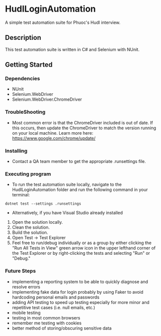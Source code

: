 ﻿# HudlLoginAutomation

A simple test automation suite for Phuoc's Hudl interview.

## Description

This test automation suite is written in C# and Selenium with NUnit. 

## Getting Started

### Dependencies

* NUnit
* Selenium.WebDriver
* Selenium.WebDriver.ChromeDriver

### TroubleShooting

* Most common error is that the ChromeDriver included is out of date. If this occurs, then update the ChromeDriver to match the version running on your local machine. Learn more here: https://www.google.com/chrome/update/

### Installing

* Contact a QA team member to get the appropriate .runsettings file.

### Executing program

* To run the test automation suite locally, navigate to the HudlLoginAutomation folder and run the following command in your terminal:

```
dotnet test --settings .runsettings
```

* Alternatively, if you have Visual Studio already installed
1. Open the solution locally.
2. Clean the solution.
3. Build the solution.
4. Open Test -> Test Explorer
5. Feel free to run/debug individually or as a group by either clicking the "Run All Tests in View" green arrow icon in the upper lefthand corner of the Test Explorer or by right-clicking the tests and selecting "Run" or "Debug."

### Future Steps 
* implementing a reporting system to be able to quickly diagnose and resolve errors
* implementing fake data for login probably by using Faker to avoid hardcoding personal emails and passwords
* adding API testing to speed up testing especially for more minor and repetitive test cases (i.e. null emails, etc.)
* mobile testing 
* testing in most common browsers 
* remember me testing with cookies
* better method of storing/obscuring sensitive data
